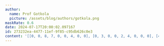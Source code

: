 ```yaml
---
author:
  name: Prof Gotkola
  picture: /assets/blog/authors/gotkola.png
maskRate: 0.6
date: 2024-07-17T20:00:02.097167
id: 273232ea-4477-11ef-9f85-c95db626c0e3
content: '[[0, 0, 8, 7, 0, 0, 4, 0, 0], [0, 3, 0, 0, 2, 4, 0, 0, 0], [4, 7, 9, 1, 0, 0, 3, 0, 2], [7, 9, 6, 0, 0, 0, 0, 4, 0], [0, 0, 3, 4, 0, 0, 0, 9, 6], [0, 0, 2, 8, 0, 0, 5, 7, 0], [0, 0, 5, 3, 7, 2, 0, 1, 0], [0, 1, 0, 0, 0, 0, 0, 2, 0], [9, 2, 0, 0, 0, 0, 0, 0, 0]]'
---
```

